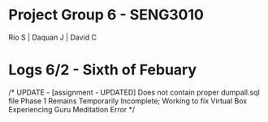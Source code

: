 # Project Group 6 - SENG3010
Rio S | Daquan J | David C


# Logs 6/2 - Sixth of Febuary
/*
UPDATE - [assignment - UPDATED] Does not contain proper dumpall.sql file
Phase 1 Remains Temporarily Incomplete; Working to fix
Virtual Box Experiencing Guru Meditation Error
*/
